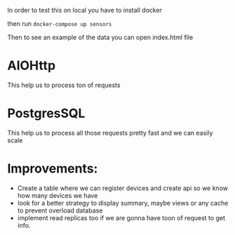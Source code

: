 In order to test this on local you have to install docker

then run 
`docker-compose up sensors`

Then to see an example of the data you can open index.html file

AIOHttp
=========
This help us to process ton of requests

PostgresSQL
========== 
This help us to process all those requests pretty fast and we can easily scale

Improvements:
==============
- Create a table where we can register devices and create api so we know how many devices we have
- look for a better strategy to display summary, maybe views or any cache to prevent overload database
- implement read replicas too if we are gonna have toon of request to get info.